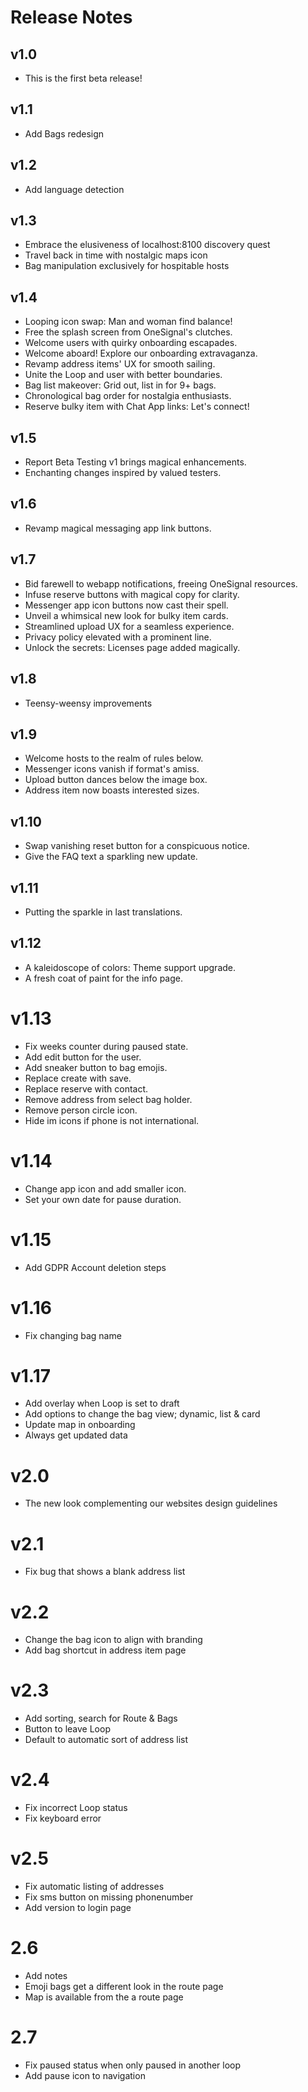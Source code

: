 # Release Notes

## v1.0

- This is the first beta release!

## v1.1

- Add Bags redesign

## v1.2

- Add language detection

## v1.3

- Embrace the elusiveness of localhost:8100 discovery quest
- Travel back in time with nostalgic maps icon
- Bag manipulation exclusively for hospitable hosts

## v1.4

- Looping icon swap: Man and woman find balance!
- Free the splash screen from OneSignal's clutches.
- Welcome users with quirky onboarding escapades.
- Welcome aboard! Explore our onboarding extravaganza.
- Revamp address items' UX for smooth sailing.
- Unite the Loop and user with better boundaries.
- Bag list makeover: Grid out, list in for 9+ bags.
- Chronological bag order for nostalgia enthusiasts.
- Reserve bulky item with Chat App links: Let's connect!

## v1.5

- Report Beta Testing v1 brings magical enhancements.
- Enchanting changes inspired by valued testers.

## v1.6

- Revamp magical messaging app link buttons.

## v1.7

- Bid farewell to webapp notifications, freeing OneSignal resources.
- Infuse reserve buttons with magical copy for clarity.
- Messenger app icon buttons now cast their spell.
- Unveil a whimsical new look for bulky item cards.
- Streamlined upload UX for a seamless experience.
- Privacy policy elevated with a prominent line.
- Unlock the secrets: Licenses page added magically.

## v1.8

- Teensy-weensy improvements

## v1.9

- Welcome hosts to the realm of rules below.
- Messenger icons vanish if format's amiss.
- Upload button dances below the image box.
- Address item now boasts interested sizes.

## v1.10

- Swap vanishing reset button for a conspicuous notice.
- Give the FAQ text a sparkling new update.

## v1.11

- Putting the sparkle in last translations.

## v1.12

- A kaleidoscope of colors: Theme support upgrade.
- A fresh coat of paint for the info page.

# v1.13

- Fix weeks counter during paused state.
- Add edit button for the user.
- Add sneaker button to bag emojis.
- Replace create with save.
- Replace reserve with contact.
- Remove address from select bag holder.
- Remove person circle icon.
- Hide im icons if phone is not international.

# v1.14

- Change app icon and add smaller icon.
- Set your own date for pause duration.

# v1.15

- Add GDPR Account deletion steps

# v1.16

- Fix changing bag name

# v1.17

- Add overlay when Loop is set to draft
- Add options to change the bag view; dynamic, list & card
- Update map in onboarding
- Always get updated data

# v2.0

- The new look complementing our websites design guidelines

# v2.1

- Fix bug that shows a blank address list

# v2.2

- Change the bag icon to align with branding
- Add bag shortcut in address item page

# v2.3

- Add sorting, search for Route & Bags
- Button to leave Loop
- Default to automatic sort of address list

# v2.4

- Fix incorrect Loop status
- Fix keyboard error

# v2.5

- Fix automatic listing of addresses
- Fix sms button on missing phonenumber
- Add version to login page

# 2.6

- Add notes
- Emoji bags get a different look in the route page
- Map is available from the a route page

# 2.7

- Fix paused status when only paused in another loop
- Add pause icon to navigation
